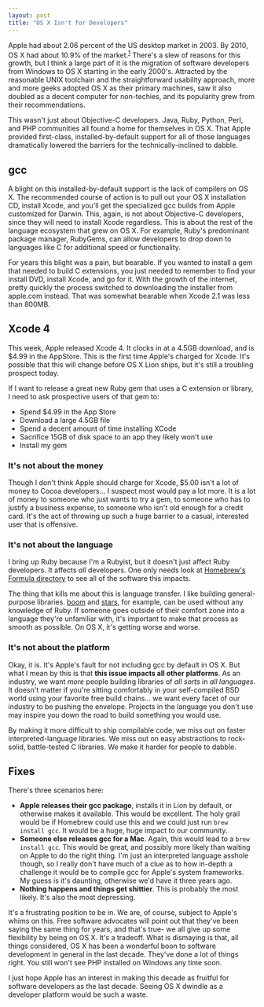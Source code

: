 ```yaml
---
layout: post
title: "OS X Isn't for Developers"
---
```


Apple had about 2.06 percent of the US desktop market in 2003. By 2010, OS X
had about 10.9% of the market.<sup>[1][marketshare]</sup> There's a slew of
reasons for this growth, but I think a large part of it is the migration of
software developers from Windows to OS X starting in the early 2000's.
Attracted by the reasonable UNIX toolchain and the straightforward usability
approach, more and more geeks adopted OS X as their primary machines, saw it
also doubled as a decent computer for non-techies, and its popularity grew from
their recommendations.

This wasn't just about Objective-C developers. Java, Ruby, Python, Perl, and
PHP communities all found a home for themselves in OS X. That Apple provided
first-class, installed-by-default support for all of those languages
dramatically lowered the barriers for the technically-inclined to dabble.

## gcc

A blight on this installed-by-default support is the lack of compilers on OS X.
The recommended course of action is to pull out your OS X installation CD,
install Xcode, and you'll get the specialized gcc builds from Apple customized
for Darwin. This, again, is not about Objective-C developers, since they will
need to install Xcode regardless. This is about the rest of the language
ecosystem that grew on OS X. For example, Ruby's predominant package manager,
RubyGems, can allow developers to drop down to languages like C for
additional speed or functionality.

For years this blight was a pain, but bearable. If you wanted to install a gem
that needed to build C extensions, you just needed to remember to find your
install DVD, install Xcode, and go for it. With the growth of the internet,
pretty quickly the process switched to downloading the installer from apple.com
instead. That was somewhat bearable when Xcode 2.1 was less than 800MB.

## Xcode 4

This week, Apple released Xcode 4. It clocks in at a 4.5GB download, and is $4.99
in the AppStore. This is the first time Apple's charged for Xcode. It's
possible that this will change before OS X Lion ships, but it's still a
troubling prospect today.

If I want to release a great new Ruby gem that uses a C extension or library, I
need to ask prospective users of that gem to:

- Spend $4.99 in the App Store
- Download a large 4.5GB file
- Spend a decent amount of time installing XCode
- Sacrifice 15GB of disk space to an app they likely won't use
- Install my gem

### It's not about the money

Though I don't think Apple should charge for Xcode, $5.00 isn't a lot of money
to Cocoa developers... I suspect most would pay a lot more. It is a lot of
money to someone who just wants to try a gem, to someone who has to justify a
business expense, to someone who isn't old enough for a credit card. It's the
act of throwing up such a huge barrier to a casual, interested user that is
offensive.

### It's not about the language

I bring up Ruby because I'm a Rubyist, but it doesn't just affect Ruby
developers. It affects *all* developers. One only needs look at [Homebrew's
Formula directory][homebrew] to see all of the software this impacts.

The thing that kills me about this is language transfer. I like building
general-purpose libraries. [boom][boom] and [stars][stars], for example, can be
used without any knowledge of Ruby. If someone goes outside of their comfort
zone into a language they're unfamiliar with, it's important to make that
process as smooth as possible. On OS X, it's getting worse and worse.

### It's not about the platform

Okay, it is. It's Apple's fault for not including gcc by default in OS X. But
what I mean by this is that **this issue impacts all other platforms**. As an
industry, we want *more* people building libraries of *all sorts* in *all
languages*. It doesn't matter if you're sitting comfortably in your
self-compiled BSD world using your favorite free build chains... we want every
facet of our industry to be pushing the envelope. Projects in the language you
don't use may inspire you down the road to build something you would use.

By making it more difficult to ship compilable code, we miss out on faster
interpreted-language libraries. We miss out on easy abstractions to rock-solid,
battle-tested C libraries. We make it harder for people to dabble.

## Fixes

There's three scenarios here:

- **Apple releases their gcc package**, installs it in Lion by default, or
  otherwise makes it available. This would be excellent. The holy grail would
  be if Homebrew could use this and we could just run `brew install gcc`. It
  would be a huge, huge impact to our community.
- **Someone else releases gcc for a Mac**. Again, this would lead to a `brew
  install gcc`. This would be great, and possibly more likely than waiting on
  Apple to do the right thing. I'm just an interpreted language asshole though,
  so I really don't have much of a clue as to how in-depth a challenge it would
  be to compile gcc for Apple's system frameworks. My guess is it's daunting,
  otherwise we'd have it three years ago.
- **Nothing happens and things get shittier**. This is probably the most
  likely. It's also the most depressing.

It's a frustrating position to be in. We are, of course, subject to Apple's
whims on this. Free software advocates will point out that they've been saying
the same thing for years, and that's true- we all give up some flexibility by
being on OS X. It's a tradeoff. What is dismaying is that, all things
considered, OS X has been a wonderful boon to software development in general
in the last decade. They've done a lot of things right. You still won't see PHP
installed on Windows any time soon.

I just hope Apple has an interest in making this decade as fruitful for
software developers as the last decade. Seeing OS X dwindle as a developer
platform would be such a waste.

[marketshare]: http://en.wikipedia.org/wiki/Macintosh#Market_share_and_user_demographics
[homebrew]: https://github.com/mxcl/homebrew/tree/master/Library/Formula
[boom]: https://github.com/holman/boom
[stars]: https://github.com/holman/stars
